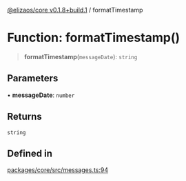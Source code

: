 [@elizaos/core v0.1.8+build.1](../index.md) / formatTimestamp

# Function: formatTimestamp()

> **formatTimestamp**(`messageDate`): `string`

## Parameters

• **messageDate**: `number`

## Returns

`string`

## Defined in

[packages/core/src/messages.ts:94](https://github.com/Vicolee/riddleculous-ai-agent/blob/main/packages/core/src/messages.ts#L94)
